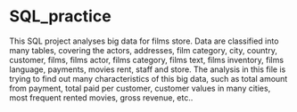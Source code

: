 # SQL_practice
This SQL project analyses big data for films store.
Data are classified into many tables, covering the actors, addresses, film category, city, country, customer, films, films actor, films category, films text, films inventory, films language, payments, movies rent, staff and store. 
The analysis in this file is trying to find out many characteristics of this big data, such as total amount from payment, total paid per customer, customer values in many cities, most frequent rented movies, gross revenue, etc..
